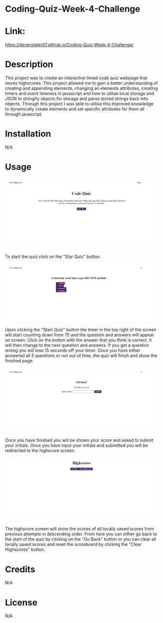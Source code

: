 # Coding-Quiz-Week-4-Challenge

# Link:
https://deverstater07.github.io/Coding-Quiz-Week-4-Challenge/

# Description

This project was to create an interactive timed code quiz webpage that stores highscores.
This project allowed me to gain a better understanding of creating and appending elements, changing an elements attributes, creating timers and event listeners in javascript and how to utilise local storage and JSON to stringify objects for storage and parse stored strings back into objects. Through this project I was able to utilise this improved knowledge to dynamically create elements and set specific attributes for them all through javascript.

# Installation

N/A

# Usage

![Code Quiz Main screen Webpage Screenshot](./assets/images/Main-start-page-screenshot.PNG)

To start the quiz click on the "Star Quiz" button.

![Code Quiz Question Screenshot](./assets/images/question-page-screenshot.PNG)

Upon clicking the "Start Quiz" button the timer in the top right of the screen will start counting down from 75 and the question and answers will appear on screen. Click on the button with the answer that you think is correct. It will then change to the next question and answers. If you get a question wrong you will lose 15 seconds off your timer. Once you have either answered all 5 questions or run out of time, the quiz will finish and show the finished page.

![Code Quiz Finish Screenshot](./assets/images/finished-page-screenshot.PNG)

Once you have finished you will be shown your score and asked to submit your initials. Once you have input your initials and submitted you will be redirected to the highscore screen.

![Code Quiz Highscore Page Screenshot](./assets/images/highscores-page-screenshot.PNG)

The highscore screen will show the scores of all locally saved scores from previous attempts in descending order. From here you can either go back to the start of the quiz by clicking on the "Go Back" button or you can clear all locally saved scores and reset the scoreboard by clicking the "Clear Highscores" button.

# Credits

N/A

# License

N/A